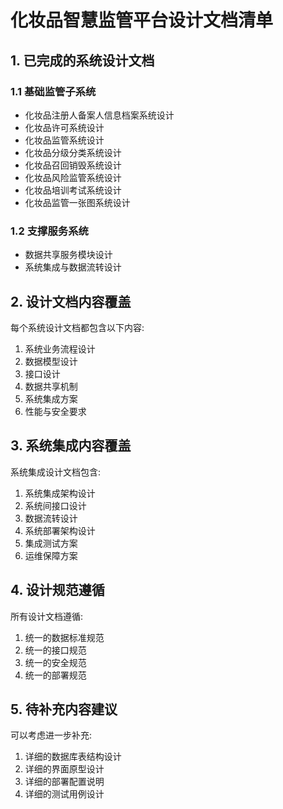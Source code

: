# 化妆品智慧监管平台设计文档清单

## 1. 已完成的系统设计文档

### 1.1 基础监管子系统
- 化妆品注册人备案人信息档案系统设计
- 化妆品许可系统设计
- 化妆品监管系统设计
- 化妆品分级分类系统设计
- 化妆品召回销毁系统设计
- 化妆品风险监管系统设计
- 化妆品培训考试系统设计
- 化妆品监管一张图系统设计

### 1.2 支撑服务系统
- 数据共享服务模块设计
- 系统集成与数据流转设计

## 2. 设计文档内容覆盖

每个系统设计文档都包含以下内容:
1. 系统业务流程设计
2. 数据模型设计
3. 接口设计
4. 数据共享机制
5. 系统集成方案
6. 性能与安全要求

## 3. 系统集成内容覆盖

系统集成设计文档包含:
1. 系统集成架构设计
2. 系统间接口设计
3. 数据流转设计
4. 系统部署架构设计
5. 集成测试方案
6. 运维保障方案

## 4. 设计规范遵循

所有设计文档遵循:
1. 统一的数据标准规范
2. 统一的接口规范
3. 统一的安全规范
4. 统一的部署规范

## 5. 待补充内容建议

可以考虑进一步补充:
1. 详细的数据库表结构设计
2. 详细的界面原型设计
3. 详细的部署配置说明
4. 详细的测试用例设计